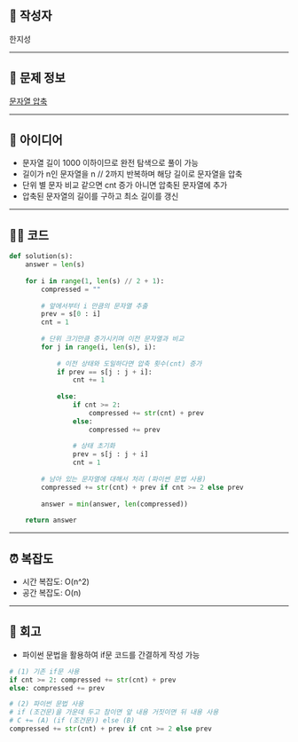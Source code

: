 ## 👤 작성자
한지성

---

## 🧩 문제 정보
<!-- [문제 제목](문제 링크) 형식으로 작성하세요 -->
[문자열 압축](https://school.programmers.co.kr/learn/courses/30/lessons/60057)

---

## 💭 아이디어
- 문자열 길이 1000 이하이므로 완전 탐색으로 풀이 가능
- 길이가 n인 문자열을 n // 2까지 반복하며 해당 길이로 문자열을 압축
- 단위 별 문자 비교 같으면 cnt 증가 아니면 압축된 문자열에 추가
- 압축된 문자열의 길이를 구하고 최소 길이를 갱신

---

## 🧑‍💻 코드
<!-- 작성한 코드를 백틱으로 감싸 넣어주세요 --> 
```python
def solution(s):
    answer = len(s)
    
    for i in range(1, len(s) // 2 + 1):
        compressed = ""
        
        # 앞에서부터 i 만큼의 문자열 추출
        prev = s[0 : i]
        cnt = 1
        
        # 단위 크기만큼 증가시키며 이전 문자열과 비교
        for j in range(i, len(s), i):
            
            # 이전 상태와 도일하다면 압축 횟수(cnt) 증가
            if prev == s[j : j + i]:
                cnt += 1
                
            else:
                if cnt >= 2:
                    compressed += str(cnt) + prev
                else:
                    compressed += prev
                
                # 상태 초기화
                prev = s[j : j + i]
                cnt = 1
                
        # 남아 있는 문자열에 대해서 처리 (파이썬 문법 사용)
        compressed += str(cnt) + prev if cnt >= 2 else prev
        
        answer = min(answer, len(compressed))
        
    return answer
```

---

## ⏰ 복잡도
- 시간 복잡도: O(n^2)
- 공간 복잡도: O(n)

---

## 📝 회고
- 파이썬 문법을 활용하여 if문 코드를 간결하게 작성 가능
```python
# (1) 기존 if문 사용
if cnt >= 2: compressed += str(cnt) + prev
else: compressed += prev

# (2) 파이썬 문법 사용
# if (조건문)을 가운데 두고 참이면 앞 내용 거짓이면 뒤 내용 사용
# C += (A) (if (조건문)) else (B)
compressed += str(cnt) + prev if cnt >= 2 else prev 
```
